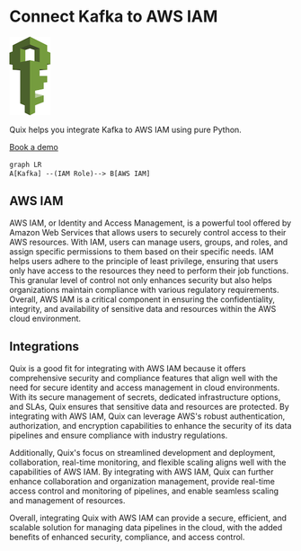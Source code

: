 # Connect Kafka to AWS IAM

![](./images/logo_1.jpg)

Quix helps you integrate Kafka to AWS IAM using pure Python.

<div>
<a class="md-button md-button--primary" href="https://share.hsforms.com/1iW0TmZzKQMChk0lxd_tGiw4yjw2?__hstc=175542013.2303933fbd746c0ac86d9ccbe9bc9100.1728383268831.1729603416735.1729620918855.31&__hssc=175542013.1.1729620918855&__hsfp=2132701734" target="_blank" style="margin-right:.5rem;">Book a demo</a>
<br/>
</div>

```mermaid
graph LR
A[Kafka] --(IAM Role)--> B[AWS IAM]
```

## AWS IAM

AWS IAM, or Identity and Access Management, is a powerful tool offered by Amazon Web Services that allows users to securely control access to their AWS resources. With IAM, users can manage users, groups, and roles, and assign specific permissions to them based on their specific needs. IAM helps users adhere to the principle of least privilege, ensuring that users only have access to the resources they need to perform their job functions. This granular level of control not only enhances security but also helps organizations maintain compliance with various regulatory requirements. Overall, AWS IAM is a critical component in ensuring the confidentiality, integrity, and availability of sensitive data and resources within the AWS cloud environment.

## Integrations

Quix is a good fit for integrating with AWS IAM because it offers comprehensive security and compliance features that align well with the need for secure identity and access management in cloud environments. With its secure management of secrets, dedicated infrastructure options, and SLAs, Quix ensures that sensitive data and resources are protected. By integrating with AWS IAM, Quix can leverage AWS's robust authentication, authorization, and encryption capabilities to enhance the security of its data pipelines and ensure compliance with industry regulations.

Additionally, Quix's focus on streamlined development and deployment, collaboration, real-time monitoring, and flexible scaling aligns well with the capabilities of AWS IAM. By integrating with AWS IAM, Quix can further enhance collaboration and organization management, provide real-time access control and monitoring of pipelines, and enable seamless scaling and management of resources.

Overall, integrating Quix with AWS IAM can provide a secure, efficient, and scalable solution for managing data pipelines in the cloud, with the added benefits of enhanced security, compliance, and access control.

